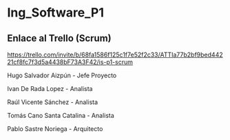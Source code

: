 # Ing_Software_P1

## Enlace al Trello (Scrum)
https://trello.com/invite/b/68fa1586f125c1f7e52f2c33/ATTIa77b2bf9bed44221cf8fc7f3d5a4438bF73A3F42/is-p1-scrum

Hugo Salvador Aizpún - Jefe Proyecto

Ivan De Rada Lopez - Analista

Raúl Vicente Sánchez - Analista

Tomás Cano Santa Catalina - Analista

Pablo Sastre Noriega - Arquitecto

